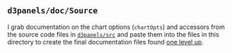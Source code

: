 ## `d3panels/doc/Source`

I grab documentation on the chart options (`chartOpts`) and accessors
from the source code files in [`d3panels/src`](../../src) and paste
them into the files in this directory to create the final
documentation files found [one level up](..).
